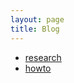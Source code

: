 ```yaml
---
layout: page
title: Blog
---
```

- [research](https://drsonusharma.com/research)
- [howto](https://drsonusharma.com/howto)
